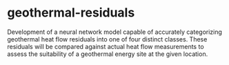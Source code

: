 # geothermal-residuals
Development of a neural network model capable of accurately categorizing geothermal heat flow residuals into one of four distinct classes. These residuals will be compared against actual heat flow measurements to assess the suitability of a geothermal energy site at the given location. 
